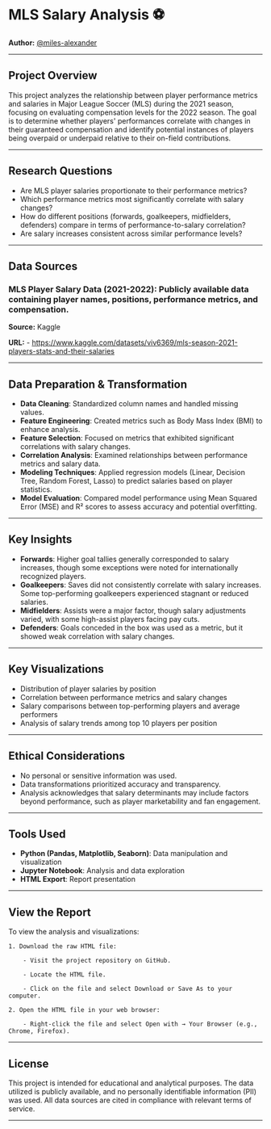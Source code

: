 # MLS Salary Analysis ⚽

**Author:** [@miles-alexander](https://github.com/miles-alexander)

---

## Project Overview

This project analyzes the relationship between player performance metrics and salaries in Major League Soccer (MLS) during the 2021 season, focusing on evaluating compensation levels for the 2022 season. The goal is to determine whether players' performances correlate with changes in their guaranteed compensation and identify potential instances of players being overpaid or underpaid relative to their on-field contributions.

---

## Research Questions

* Are MLS player salaries proportionate to their performance metrics?
* Which performance metrics most significantly correlate with salary changes?
* How do different positions (forwards, goalkeepers, midfielders, defenders) compare in terms of performance-to-salary correlation?
* Are salary increases consistent across similar performance levels?

---

## Data Sources

### **MLS Player Salary Data (2021-2022)**: Publicly available data containing player names, positions, performance metrics, and compensation.

   **Source:** Kaggle

   **URL:** - https://www.kaggle.com/datasets/viv6369/mls-season-2021-players-stats-and-their-salaries


---

## Data Preparation & Transformation

* **Data Cleaning**: Standardized column names and handled missing values.
* **Feature Engineering**: Created metrics such as Body Mass Index (BMI) to enhance analysis.
* **Feature Selection**: Focused on metrics that exhibited significant correlations with salary changes.
* **Correlation Analysis**: Examined relationships between performance metrics and salary data.
* **Modeling Techniques**: Applied regression models (Linear, Decision Tree, Random Forest, Lasso) to predict salaries based on player statistics.
* **Model Evaluation**: Compared model performance using Mean Squared Error (MSE) and R² scores to assess accuracy and potential overfitting.

---

## Key Insights

* **Forwards**: Higher goal tallies generally corresponded to salary increases, though some exceptions were noted for internationally recognized players.
* **Goalkeepers**: Saves did not consistently correlate with salary increases. Some top-performing goalkeepers experienced stagnant or reduced salaries.
* **Midfielders**: Assists were a major factor, though salary adjustments varied, with some high-assist players facing pay cuts.
* **Defenders**: Goals conceded in the box was used as a metric, but it showed weak correlation with salary changes.

---

## Key Visualizations

* Distribution of player salaries by position
* Correlation between performance metrics and salary changes
* Salary comparisons between top-performing players and average performers
* Analysis of salary trends among top 10 players per position

---

## Ethical Considerations

* No personal or sensitive information was used.
* Data transformations prioritized accuracy and transparency.
* Analysis acknowledges that salary determinants may include factors beyond performance, such as player marketability and fan engagement.

---

## Tools Used

* **Python (Pandas, Matplotlib, Seaborn)**: Data manipulation and visualization
* **Jupyter Notebook**: Analysis and data exploration
* **HTML Export**: Report presentation

---

## View the Report

To view the analysis and visualizations:

    1. Download the raw HTML file:

        - Visit the project repository on GitHub.

        - Locate the HTML file.

        - Click on the file and select Download or Save As to your computer.

    2. Open the HTML file in your web browser:

        - Right-click the file and select Open with → Your Browser (e.g., Chrome, Firefox).

---

## License

This project is intended for educational and analytical purposes. The data utilized is publicly available, and no personally identifiable information (PII) was used. All data sources are cited in compliance with relevant terms of service.

---
